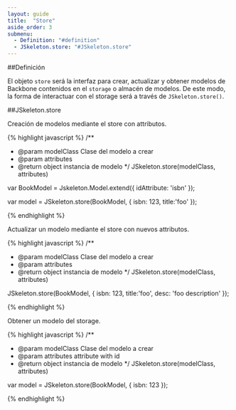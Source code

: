 ```yaml
---
layout: guide
title:  "Store"
aside_order: 3
submenu:
  - Definition: "#definition"
  - JSkeleton.store: "#JSkeleton.store"
---
```


##Definición

El objeto `store` será la interfaz para crear, actualizar y obtener modelos de Backbone contenidos en el `storage` o almacén de modelos. De este modo, la forma de interactuar con el storage será a través de `JSkeleton.store()`.


##JSkeleton.store

Creación de modelos mediante el store con attributos.

{% highlight javascript %}
/**
 * @param modelClass Clase del modelo a crear
 * @param attributes
 * @return object instancia de modelo
 */
JSkeleton.store(modelClass, attributes)

var BookModel = Jskeleton.Model.extend({
    idAttribute: 'isbn'
});

var model = JSkeleton.store(BookModel, {
    isbn: 123,
    title:'foo'
});

{% endhighlight %}


Actualizar un modelo mediante el store con nuevos attributos.

{% highlight javascript %}
/**
 * @param modelClass Clase del modelo a crear
 * @param attributes
 * @return object instancia de modelo
 */
JSkeleton.store(modelClass, attributes)

JSkeleton.store(BookModel, {
    isbn: 123,
    title:'foo',
    desc: 'foo description'
});

{% endhighlight %}


Obtener un modelo del storage.

{% highlight javascript %}
/**
 * @param modelClass Clase del modelo a crear
 * @param attributes attribute with id
 * @return object instancia de modelo
 */
JSkeleton.store(modelClass, attributes)

var model = JSkeleton.store(BookModel, {
    isbn: 123
});

{% endhighlight %}
